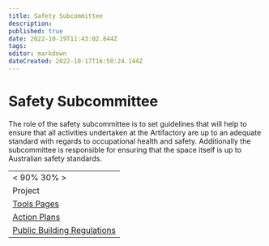 ```yaml
---
title: Safety Subcommittee
description: 
published: true
date: 2022-10-19T11:43:02.844Z
tags: 
editor: markdown
dateCreated: 2022-10-17T16:50:24.144Z
---
```


# Safety Subcommittee

The role of the safety subcommittee is to set guidelines that will help to ensure that all activities undertaken at the Artifactory are up to an adequate standard with regards to occupational health and safety. Additionally the subcommittee is responsible for ensuring that the space itself is up to Australian safety standards.

|                                                                     |
|---------------------------------------------------------------------|
| \< 90% 30% \>                                                       |
| Project                                                             |
| [Tools Pages](/tools/)                                              |
| [Action Plans](/subcommittee/safety/plans/)                         |
| [Public Building Regulations](/subcommittee/safety/publicbuilding/) |
